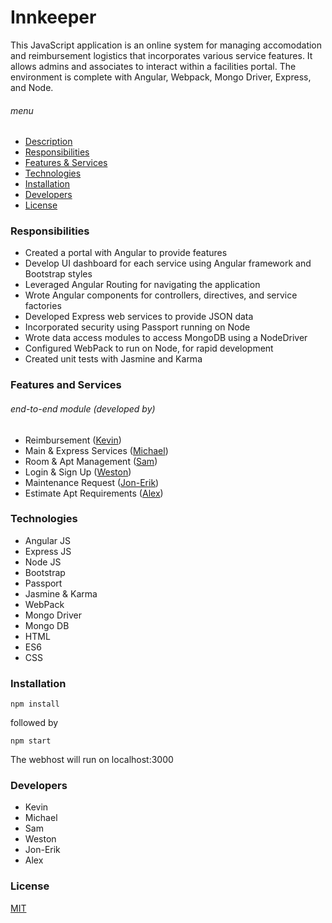 # Innkeeper
This JavaScript application is an online system for managing accomodation and reimbursement logistics that incorporates various service features.  It allows admins and associates to interact within a facilities portal.  The environment is complete with Angular, Webpack, Mongo Driver, Express, and Node.

###### menu
- [Description](#innkeeper)
- [Responsibilities](#responsibilities)
- [Features & Services](#features-and-services)
- [Technologies](#technologies)
- [Installation](#installation)
- [Developers](#developers)
- [License](#license)

### Responsibilities
- Created a portal with Angular to provide features
- Develop UI dashboard for each service using Angular framework and Bootstrap styles
- Leveraged Angular Routing for navigating the application
- Wrote Angular components for controllers, directives, and service factories 
- Developed Express web services to provide JSON data
- Incorporated security using Passport running on Node
- Wrote data access modules to access MongoDB using a NodeDriver
- Configured WebPack to run on Node, for rapid development
- Created unit tests with Jasmine and Karma

### Features and Services
###### end-to-end module (developed by)
- Reimbursement ([Kevin](#developers))
- Main & Express Services ([Michael](#developers))
- Room & Apt Management ([Sam](#developers))
- Login & Sign Up ([Weston](#developers))
- Maintenance Request ([Jon-Erik](#developers))
- Estimate Apt Requirements ([Alex](#developers))

### Technologies
- Angular JS
- Express JS
- Node JS
- Bootstrap
- Passport
- Jasmine & Karma
- WebPack
- Mongo Driver
- Mongo DB
- HTML
- ES6
- CSS

### Installation
~~~~
npm install
~~~~
followed by
~~~~
npm start
~~~~
The webhost will run on localhost:3000

### Developers
- Kevin
- Michael
- Sam
- Weston
- Jon-Erik
- Alex

### License
[MIT](https://github.com/revature-js/Innkeeper/blob/master/LICENSE)
